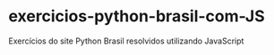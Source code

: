# exercicios-python-brasil-com-JS
 Exercícios do site Python Brasil resolvidos utilizando JavaScript
